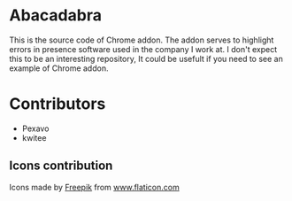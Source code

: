 # Abacadabra
This is the source code of Chrome addon. The addon serves to highlight errors in presence software used in the company I work at. I don't expect this to be an interesting repository, It could be usefult if you need to see an example of Chrome addon.

<h1>Contributors</h1>
<ul>
  <li>
    Pexavo
  </li>
  <li>
    kwitee
  </li>
</ul>

<h2>Icons contribution</h2>
Icons made by <a href="https://www.flaticon.com/authors/freepik" title="Freepik">Freepik</a> from <a href="https://www.flaticon.com/" title="Flaticon"> www.flaticon.com</a>

